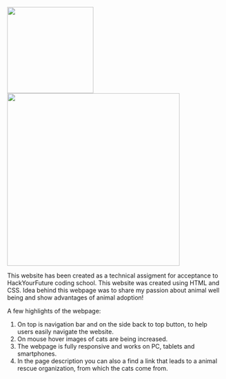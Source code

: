 <img src="https://user-images.githubusercontent.com/66121679/98722819-d1155b80-2391-11eb-8b7f-3530fb7906a8.png" width="200">   <img src="https://user-images.githubusercontent.com/66121679/98722817-d07cc500-2391-11eb-98d8-fb7f56d2bfab.png" width="400">

This website has been created as a technical assigment for acceptance to HackYourFuture coding school. This website was created using HTML and CSS.
Idea behind this webpage was to share my passion about animal well being and show advantages of animal adoption!

A few highlights of the webpage:
1. On top is navigation bar and on the side back to top button, to help users easily navigate the website.
2. On mouse hover images of cats are being increased.
3. The webpage is fully responsive and works on PC, tablets and smartphones.
4. In the page description you can also a find a link that leads to a animal rescue organization, from which the cats come from.

